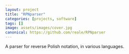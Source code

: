 ```yaml
---
layout: project
title: "RPNparser"
categories: [projects, software]
tags: []
image: assets/images/cover.jpg
canonical: https://github.com/reale/RPNparser
---
```


A parser for reverse Polish notation, in various languages.
